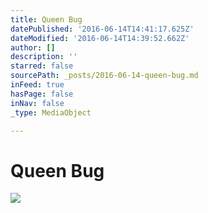 ```yaml
---
title: Queen Bug
datePublished: '2016-06-14T14:41:17.625Z'
dateModified: '2016-06-14T14:39:52.662Z'
author: []
description: ''
starred: false
sourcePath: _posts/2016-06-14-queen-bug.md
inFeed: true
hasPage: false
inNav: false
_type: MediaObject

---
```

# Queen Bug
![](https://the-grid-user-content.s3-us-west-2.amazonaws.com/5fe95f32-65da-4972-9d81-e504d91d20fe.jpg)
